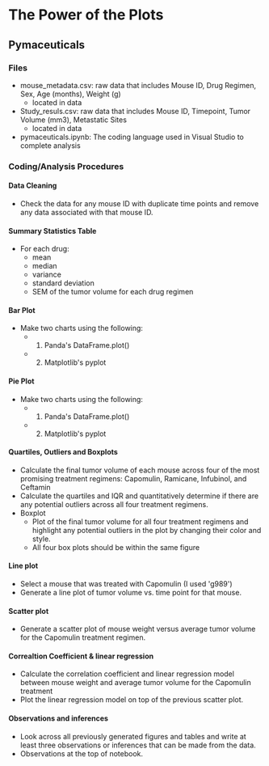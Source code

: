 # The Power of the Plots

## Pymaceuticals

### Files
  * mouse_metadata.csv: raw data that includes Mouse ID, Drug Regimen, Sex, Age (months), Weight (g)
    * located in data
  * Study_resuls.csv: raw data that includes Mouse ID, Timepoint, Tumor Volume (mm3), Metastatic Sites
    * located in data
  * pymaceuticals.ipynb: The coding language used in Visual Studio to complete analysis
  
 ### Coding/Analysis Procedures
  #### Data Cleaning
  * Check the data  for any mouse ID with duplicate time points and remove any data associated with that mouse ID.  
  #### Summary Statistics Table 
  * For each drug:
      * mean
      * median
      * variance
      * standard deviation
      * SEM of the tumor volume for each drug regimen

  #### Bar Plot
  * Make two charts using the following:
    * 1. Panda's DataFrame.plot()
    * 2. Matplotlib's pyplot
    
  #### Pie Plot
  * Make two charts using the following:
    * 1. Panda's DataFrame.plot()
    * 2. Matplotlib's pyplot
  
  #### Quartiles, Outliers and Boxplots
  * Calculate the final tumor volume of each mouse across four of the most promising treatment regimens: Capomulin, Ramicane, Infubinol, and Ceftamin
  * Calculate the quartiles and IQR and quantitatively determine if there are any potential outliers across all four treatment regimens.
  * Boxplot
    * Plot of the final tumor volume for all four treatment regimens and highlight any potential outliers in the plot by changing their color and style.
    * All four box plots should be within the same figure

  #### Line plot
  * Select a mouse that was treated with Capomulin (I used 'g989')
  * Generate a line plot of tumor volume vs. time point for that mouse.

  #### Scatter plot
  * Generate a scatter plot of mouse weight versus average tumor volume for the Capomulin treatment regimen.

  #### Correaltion Coefficient & linear regression
  * Calculate the correlation coefficient and linear regression model between mouse weight and average tumor volume for the Capomulin treatment
  * Plot the linear regression model on top of the previous scatter plot.

  #### Observations and inferences
  * Look across all previously generated figures and tables and write at least three observations or inferences that can be made from the data.
  * Observations at the top of notebook.
